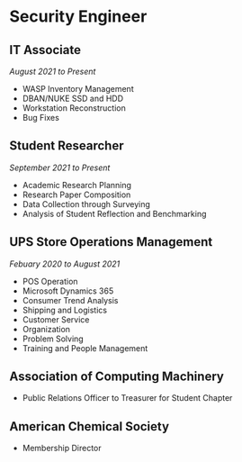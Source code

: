 # Security Engineer

## IT Associate
*August 2021 to Present*
- WASP Inventory Management
- DBAN/NUKE SSD and HDD
- Workstation Reconstruction
- Bug Fixes

## Student Researcher
*September 2021 to Present*
- Academic Research Planning
- Research Paper Composition
- Data Collection through Surveying
- Analysis of Student Reflection and Benchmarking

## UPS Store Operations Management
*Febuary 2020 to August 2021*
- POS Operation
- Microsoft Dynamics 365
- Consumer Trend Analysis
- Shipping and Logistics
- Customer Service
- Organization
- Problem Solving 
- Training and People Management


## Association of Computing Machinery
- Public Relations Officer to Treasurer for Student Chapter

## American Chemical Society
- Membership Director
